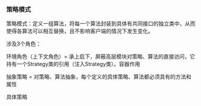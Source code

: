 ### 策略模式

策略模式：定义一组算法，将每一个算法封装到具体有共同接口的独立类中，从而使得各算法可以相互替换，且不影响客户端的情况下发生变化。

涉及3个角色：

环境角色（上下文角色）= 承上启下，屏蔽高层模块对策略、算法的直接访问，它持有一个Strategy类的引用（注入Strategy类）。容器作用

抽象策略 = 对策略、算法抽象，每个定义的具体策略、算法都必须具有的方法和属性

具体策略